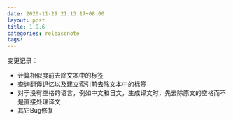 ```yaml
---
date: 2020-11-29 21:13:17+08:00
layout: post
title: 1.9.6
categories: releasenote
tags: 
---
```


变更记录：

* 计算相似度前去除文本中的标签
* 查询翻译记忆以及建立索引前去除文本中的标签
* 对于没有空格的语言，例如中文和日文，生成译文时，先去除原文的空格而不是直接处理译文
* 其它Bug修复